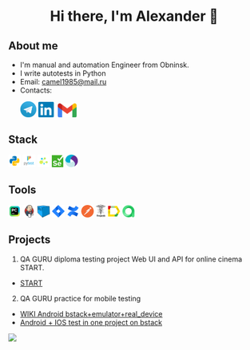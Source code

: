 <div align="center">
   <h1>
      Hi there, I'm Alexander 👋
   </h1>
</div>
<!--About me-->

## About me
- I'm manual and automation Engineer from Obninsk.
- I write autotests in Python
- Email: camel1985@mail.ru
- Contacts:
   <p>
  <a href="https://t.me/Alexander_Dulalaev"><img width="32px" alt="Telegram" title="Telegram" src="images/tg.png"/></a>
  <a href="https://www.linkedin.com/in/alexander-dulalaev"><img width="35px" alt="LinkedIn" title="LinkedIn" src="images/linkedin.png/"></a>
  <a href="mailto:camelclassik1985@gmail.com"><img width="38px" alt="Write me Email" title="Gmail" src="images/gmail.png"/></a>
  
<!--Stack and tools-->
## Stack
<p>
  <code><img width="5%" title="Python" src="images/python.png"></code>
  <code><img width="5%" title="Pytest" src="images/pytest.png"></code>
  <code><img width="5%" title="Selene" src="images/selene.png"></code>
  <code><img width="4.5%" title="Selenium" src="images/selenium.png"></code>
  <code><img width="5%" title="Appium" src="images/appium.svg"></code>
</p>

## Tools
<p>
  <code><img width="5%" title="Pycharm" src="images/intellij_pycharm.png"></code>
  <code><img width="5%" title="Jenkins" src="images/jenkins.png"></code>
  <code><img width="5%" title="Selenoid" src="images/selenoid.png"></code>
  <code><img width="5%" title="Jira" src="images/jira.png"></code>
  <code><img width="5%" title="Confluence" src="images/confluence.png"></code>
  <code><img width="5%" title="Postman" src="images/postman.png"></code>
  <code><img width="4%" title="Requests" src="images/requests.png"></code>
  <code><img width="5%" title="Allure Report" src="images/allure_report.png"></code>
  <code><img width="5%" title="Allure TestOps" src="images/allure_testops.png"></code>
</p>

<!--Projects-->

## Projects
1. QA GURU diploma testing project Web UI and API for online cinema START.
- [START](https://github.com/camelclassik85/qa_guru_python_diploma)
2. QA GURU practice for mobile testing 
- [WIKI Android bstack+emulator+real_device](https://github.com/camelclassik85/qa_guru_python_10_22_hw) 
- [Android + IOS test in one project on bstack](https://github.com/camelclassik85/qa_guru_python_10_21_hw)

![](https://github-profile-summary-cards.vercel.app/api/cards/stats?username=camelclassik85&theme=solarized_dark)
